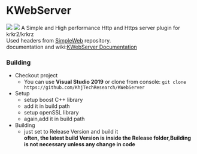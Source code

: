 # KWebServer  
![](https://img.shields.io/github/license/KhjTechResearch/KWebServer.svg?label=Stars)
![](https://img.shields.io/github/license/KhjTechResearch/KWebServer.svg)
A Simple and High performance Http and Https server plugin for krkr2/krkrz  
Used headers from [SimpleWeb](https://github.com/eidheim/Simple-Web-Server) repository.  
documentation and wiki:[KWebServer Documentation](https://khjtechresearch.github.io/KWebServer/)
### Building
* Checkout project
  * You can use **Visual Studio 2019** or clone from console:
  `git clone https://github.com/KhjTechResearch/KWebServer`
* Setup
  * setup boost C++ library
  * add it in build path
  * setup openSSL library
  * again,add it in build path
* Building
  * just set to Release Version and build it  
**often, the latest build Version is inside the Release folder,Building is not necessary unless any change in code**

